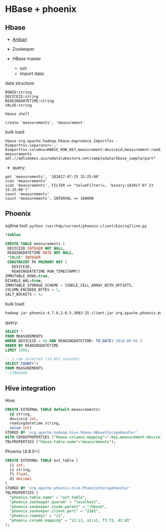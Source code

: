 # HBase + phoenix
 
## Hbase  
* [Ambari](https://demo-labs-hbase-phoenix.azurehdinsight.net/#/main/dashboard/metrics)
* Zookeeper
* HBase master

  * ssh 
  * Import data:
  
data structure:
```
ROWID:string
DEVICEID:string
READINGDATETIME:string
VALUE:string
```

```
hbase shell
```
```
create 'measurements', 'measurement'
```
bulk load:
``` 
hbase org.apache.hadoop.hbase.mapreduce.ImportTsv -Dimporttsv.separator=',' -Dimporttsv.columns=HBASE_ROW_KEY,measurement:deviceid,measurement:readingdatetime,measurement:value measurements adl://adlsdemos.azuredatalakestore.net/sampledata/hbase_sample/part* 
```

  * query:
  
```
get 'measurements', '182017-07-23 15:25:00'
scan 'measurements'
scan 'measurements', FILTER => "ValueFilter(=, 'binary:182017-07-23 15:25:00')"
count 'measurements'
count 'measurements', INTERVAL => 100000
```

## Phoenix
sqlline tool: ```python /usr/hdp/current/phoenix-client/bin/sqlline.py```

```SQL
!tables

CREATE TABLE measurements (
 DEVICEID INTEGER NOT NULL, 
 READINGDATETIME DATE NOT NULL, 
 "VALUE" INTEGER 
 CONSTRAINT PK PRIMARY KEY (
   DEVICEID, 
   READINGDATETIME ROW_TIMESTAMP)) 
IMMUTABLE_ROWS=true,
DISABLE_WAL=true,
IMMUTABLE_STORAGE_SCHEME = SINGLE_CELL_ARRAY_WITH_OFFSETS,
COLUMN_ENCODED_BYTES = 1, 
SALT_BUCKETS = 4;     

```
bulk load:
```sh
hadoop jar phoenix-4.7.0.2.6.5.3003-25-client.jar org.apache.phoenix.mapreduce.CsvBulkLoadTool --table measurements --input adl://adlsdemos.azuredatalakestore.net/sampledata/sample/part* -zookeeper zk0-demo-l.fldjsksdsfke3o4kh1k5qsqqrh.fx.internal.cloudapp.net:/hbase-unsecure -ignore-errors
```

query:
```SQL
SELECT * 
FROM MEASUREMENTS 
WHERE DEVICEID = 86 AND READINGDATETIME> TO_DATE('2018-09-01') 
ORDER BY READINGDATETIME 
LIMIT 1000;

-- 1 row selected (14.657 seconds)
SELECT COUNT(*) 
FROM MEASUREMENTS
--17884800 
```

## Hive integration
Hive:
```SQL
CREATE EXTERNAL TABLE default.measurements(
  id string,
  deviceid int,
  readingdatetime string,
  value int)
STORED BY 'org.apache.hadoop.hive.hbase.HBaseStorageHandler' 
WITH SERDEPROPERTIES ("hbase.columns.mapping"=":key,measurement:deviceid,measurement:readingdatetime,measurement:value") 
TBLPROPERTIES ("hbase.table.name"="measurements");
```
Phoenix (4.8.0+):
```SQL
CREATE EXTERNAL TABLE ext_table (
  i1 int,
  s1 string,
  f1 float,
  d1 decimal
)
STORED BY 'org.apache.phoenix.hive.PhoenixStorageHandler'
TBLPROPERTIES (
  "phoenix.table.name" = "ext_table",
  "phoenix.zookeeper.quorum" = "localhost",
  "phoenix.zookeeper.znode.parent" = "/hbase",
  "phoenix.zookeeper.client.port" = "2181",
  "phoenix.rowkeys" = "i1",
  "phoenix.column.mapping" = "i1:i1, s1:s1, f1:f1, d1:d1"
);
```


